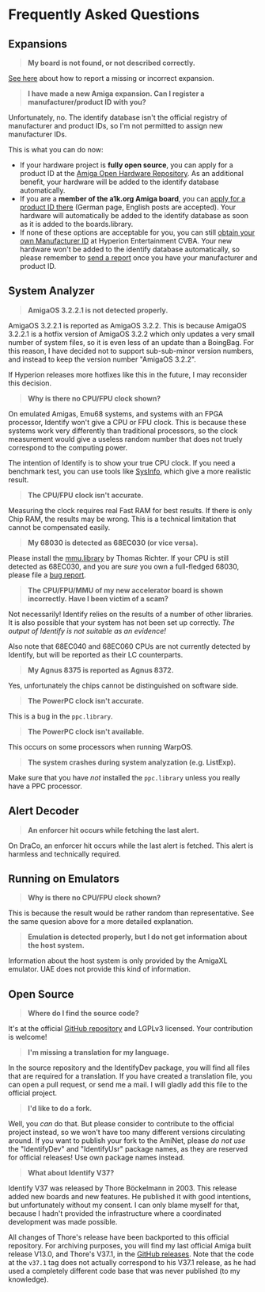 # Frequently Asked Questions

## Expansions

> **My board is not found, or not described correctly.**

[See here](https://identify.shredzone.org/missing) about how to report a missing or incorrect expansion.

> **I have made a new Amiga expansion. Can I register a manufacturer/product ID with you?**

Unfortunately, no. The identify database isn't the official registry of manufacturer and product IDs, so I'm not permitted to assign new manufacturer IDs.

This is what you can do now:

* If your hardware project is **fully open source**, you can apply for a product ID at the [Amiga Open Hardware Repository](https://oahr.github.io/oahr/). As an additional benefit, your hardware will be added to the identify database automatically.
* If you are a **member of the a1k.org Amiga board**, you can [apply for a product ID there](https://www.a1k.org/forum/index.php?threads/40276/) (German page, English posts are accepted). Your hardware will automatically be added to the identify database as soon as it is added to the boards.library.
* If none of these options are acceptable for you, you can still [obtain your own Manufacturer ID](https://wiki.amigaos.net/wiki/Amiga_Hardware_Manufacturer_ID_Registry) at Hyperion Entertainment CVBA. Your new hardware won't be added to the identify database automatically, so please remember to [send a report](https://identify.shredzone.org/missing) once you have your manufacturer and product ID.

## System Analyzer

> **AmigaOS 3.2.2.1 is not detected properly.**

AmigaOS 3.2.2.1 is reported as AmigaOS 3.2.2. This is because AmigaOS 3.2.2.1 is a hotfix version of AmigaOS 3.2.2 which only updates a very small number of system files, so it is even less of an update than a BoingBag. For this reason, I have decided not to support sub-sub-minor version numbers, and instead to keep the version number "AmigaOS 3.2.2".

If Hyperion releases more hotfixes like this in the future, I may reconsider this decision.

> **Why is there no CPU/FPU clock shown?**

On emulated Amigas, Emu68 systems, and systems with an FPGA processor, Identify won't give a CPU or FPU clock. This is because these systems work very differently than traditional processors, so the clock measurement would give a useless random number that does not truely correspond to the computing power.

The intention of Identify is to show your true CPU clock. If you need a benchmark test, you can use tools like [SysInfo](https://aminet.net/package/util/moni/SysInfo), which give a more realistic result.

> **The CPU/FPU clock isn't accurate.**

Measuring the clock requires real Fast RAM for best results. If there is only Chip RAM, the results may be wrong. This is a technical limitation that cannot be compensated easily.

> **My 68030 is detected as 68EC030 (or vice versa).**

Please install the [mmu.library](https://aminet.net/package/util/libs/MMULib) by Thomas Richter. If your CPU is still detected as 68EC030, and you are _sure_ you own a full-fledged 68030, please file a [bug report](https://github.com/shred/identify/issues/new).

> **The CPU/FPU/MMU of my new accelerator board is shown incorrectly. Have I been victim of a scam?**

Not necessarily! Identify relies on the results of a number of other libraries. It is also possible that your system has not been set up correctly. _The output of Identify is not suitable as an evidence!_

Also note that 68EC040 and 68EC060 CPUs are not currently detected by Identify, but will be reported as their LC counterparts.

> **My Agnus 8375 is reported as Agnus 8372.**

Yes, unfortunately the chips cannot be distinguished on software side.

> **The PowerPC clock isn't accurate.**

This is a bug in the `ppc.library`.

> **The PowerPC clock isn't available.**

This occurs on some processors when running WarpOS.

> **The system crashes during system analyzation (e.g. ListExp).**

Make sure that you have _not_ installed the `ppc.library` unless you really have a PPC processor.

## Alert Decoder

> **An enforcer hit occurs while fetching the last alert.**

On DraCo, an enforcer hit occurs while the last alert is fetched. This alert is harmless and technically required.

## Running on Emulators

> **Why is there no CPU/FPU clock shown?**

This is because the result would be rather random than representative. See the same quesion above for a more detailed explanation.

> **Emulation is detected properly, but I do not get information about the host system.**

Information about the host system is only provided by the AmigaXL emulator. UAE does not provide this kind of information.

## Open Source

> **Where do I find the source code?**

It's at the official [GitHub repository](https://github.com/shred/identify) and LGPLv3 licensed. Your contribution is welcome!

> **I'm missing a translation for my language.**

In the source repository and the IdentifyDev package, you will find all files that are required for a translation. If you have created a translation file, you can open a pull request, or send me a mail. I will gladly add this file to the official project.

> **I'd like to do a fork.**

Well, you _can_ do that. But please consider to contribute to the official project instead, so we won't have too many different versions circulating around. If you want to publish your fork to the AmiNet, please _do not use_ the "IdentifyDev" and "IdentifyUsr" package names, as they are reserved for official releases! Use own package names instead.

> **What about Identify V37?**

Identify V37 was released by Thore Böckelmann in 2003. This release added new boards and new features. He published it with good intentions, but unfortunately without my consent. I can only blame myself for that, because I hadn't provided the infrastructure where a coordinated development was made possible.

All changes of Thore's release have been backported to this official repository. For archiving purposes, you will find my last official Amiga built release V13.0, and Thore's V37.1, in the [GitHub releases](https://github.com/shred/identify/releases). Note that the code at the `v37.1` tag does not actually correspond to his V37.1 release, as he had used a completely different code base that was never published (to my knowledge).
